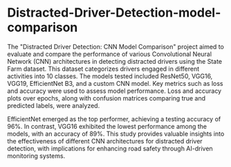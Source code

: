 # Distracted-Driver-Detection-model-comparison
The "Distracted Driver Detection: CNN Model Comparison" project aimed to evaluate and compare the performance of various Convolutional Neural Network (CNN) architectures in detecting distracted drivers using the State Farm dataset. This dataset categorizes drivers engaged in different activities into 10 classes. The models tested included ResNet50, VGG16, VGG19, EfficientNet B3, and a custom CNN model. Key metrics such as loss and accuracy were used to assess model performance. Loss and accuracy plots over epochs, along with confusion matrices comparing true and predicted labels, were analyzed.

EfficientNet emerged as the top performer, achieving a testing accuracy of 96%. In contrast, VGG16 exhibited the lowest performance among the models, with an accuracy of 89%. This study provides valuable insights into the effectiveness of different CNN architectures for distracted driver detection, with implications for enhancing road safety through AI-driven monitoring systems.

